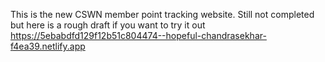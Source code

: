 This is the new CSWN member point tracking website. Still not completed but here is a rough draft if you want to try it out 
https://5ebabdfd129f12b51c804474--hopeful-chandrasekhar-f4ea39.netlify.app

